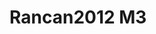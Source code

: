 # Rancan2012 M3
<a name="material" />
<script type="application/ld+json">

  {
    "@context": "https://schema.org/",
    "@type": "ChemicalSubstance",
    "http://purl.org/dc/terms/conformsTo":
      {
        "@type": "CreativeWork",
        "@id": "https://bioschemas.org/profiles/ChemicalSubstance/0.4-RELEASE/"
      },
    "@id": "https://egonw.github.io/nanowiki/nanowiki205.html#material",
    "name": "Rancan2012 M3",
    "sameAs: "http://127.0.0.1/mediawiki/index.php/Special:URIResolver/Rancan2012_M3"
  }
</script>

